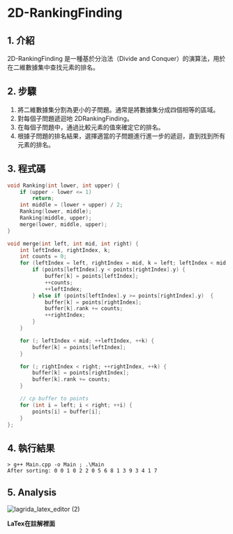 # 2D-RankingFinding

## 1. 介紹

2D-RankingFinding 是一種基於分治法（Divide and Conquer）的演算法，用於在二維數據集中查找元素的排名。

## 2. 步驟

1. 將二維數據集分割為更小的子問題。通常是將數據集分成四個相等的區域。
2. 對每個子問題遞迴地 2DRankingFinding。
3. 在每個子問題中，通過比較元素的值來確定它的排名。
4. 根據子問題的排名結果，選擇適當的子問題進行進一步的遞迴，直到找到所有元素的排名。

## 3. 程式碼

```cpp
void Ranking(int lower, int upper) {
    if (upper - lower <= 1)
        return;
    int middle = (lower + upper) / 2;
    Ranking(lower, middle);
    Ranking(middle, upper);
    merge(lower, middle, upper);
}

void merge(int left, int mid, int right) {
    int leftIndex, rightIndex, k;
    int counts = 0;
    for (leftIndex = left, rightIndex = mid, k = left; leftIndex < mid && rightIndex < right; ++k) {
        if (points[leftIndex].y < points[rightIndex].y) {
            buffer[k] = points[leftIndex];
            ++counts;
            ++leftIndex;
        } else if (points[leftIndex].y >= points[rightIndex].y)  {
            buffer[k] = points[rightIndex];
            buffer[k].rank += counts;
            ++rightIndex;
        }
    }

    for (; leftIndex < mid; ++leftIndex, ++k) {
        buffer[k] = points[leftIndex];
    }

    for (; rightIndex < right; ++rightIndex, ++k) {
        buffer[k] = points[rightIndex];
        buffer[k].rank += counts;
    }

    // cp buffer to points
    for (int i = left; i < right; ++i) {
        points[i] = buffer[i];
    }
};

```

## 4. 執行結果

```
> g++ Main.cpp -o Main ; .\Main
After sorting: 0 0 1 0 2 2 0 5 6 8 1 3 9 3 4 1 7
```

## 5. Analysis
![lagrida_latex_editor (2)](https://github.com/henry753951/NUK-Course/assets/31657781/753826ca-ac59-48ce-829b-90ad28b6b613)


**LaTex在註解裡面**
<!-- \begin{aligned}
T(n)&=O(n)+2T(\frac{n}{2})+O(nlogn)\\
&\le 2T(\frac n2)+c_1nlogn+c_2n \\
&\le 2T(\frac n2) + cnlogn \\
&\le 4T(\frac n4) + cnlog\frac n2 + cnlogn \\
&\le nT(1)+c\left( nlogn+nlog \frac n2 + nlog \frac n4 +....+nlog2 \right) \\ \\  \\

&\left( nlogn+nlog \frac n2 + nlog \frac n4 +....+nlog2 \right) \\
&=nlogn+nlog \frac n2 + nlog \frac n4 +....+nlog\frac{\frac{n}{n}}{2} \\
&=logn + (logn - log2)+(logn - log4)+....+(logn - log\frac n2)\\
&=logn \times logn-(1+2+3+...+log\frac n2)\\
&=logn \times logn-\frac{(1+log\frac n2)\times log\frac n2}{2} \\
&=\frac {logn}2(2logn-logn \frac n2) \\
&=\frac {logn}2(2logn-logn + log2) \\
&=\frac {logn}2(logn+log2) \\ \\ \\


&nT(1)+c\left( nlogn+nlog \frac n2 + nlog \frac n4 +....+nlog2 \right)\\
&=nT(1)+\frac{cnlogn(logn+log2)}{2} \\
&=O(nlog^2n)
\end{aligned} -->

